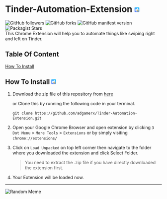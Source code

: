 # Tinder-Automation-Extension ![](icon16.png)
 ![GitHub followers](https://img.shields.io/github/followers/adgamerx?label=Follow&logo=github) ![GitHub forks](https://img.shields.io/github/forks/adgamerx/Tinder-Automation-Extension?label=Fork) ![GitHub manifest version](https://img.shields.io/github/manifest-json/v/adgamerx/Tinder-Automation-Extension?label=Version) ![Packagist Stars](https://img.shields.io/packagist/stars/adgamerx/Tinder-Automation-Extension?label=Stars)<br>
This Chrome Extension will help you to automate things like swiping right and left on Tinder.

## Table Of Content
[How To Install](#how-to-install-)

## How To Install ![Image](icon16.png)

1. Download the zip file of this repository from [here](https://github.com/adgamerx/Tinder-Automation-Extension/archive/main.zip "Download Tinder Automation")
   
   or Clone this by running the following code in your terminal.
   ```git
   git clone https://github.com/adgamerx/Tinder-Automation-Extension.git
   ```
2. Open your Google Chrome Browser and open extension by clicking `3 Dot Menu` > `More Tools` > `Extensions` or by simply visiting ```chrome://extensions/```
3. Click on `Load Unpacked` on top left corner then navigate to the folder where you downloaded the extension and click Select Folder. 
   >You need to extract the .zip file if you have directly downloaded the extension first.
4. Your Extension will be loaded now.
***
![Random Meme](https://media.makeameme.org/created/markdown-markdown-everywhere.jpg)